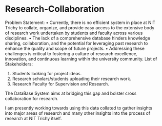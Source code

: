 # Research-Collaboration
Problem Statement:
• Currently, there is no efficient system in place at NIT Trichy to collate, organize, and provide easy access to the extensive body of research work undertaken by students and faculty across various disciplines.
• The lack of a comprehensive database hinders knowledge sharing, collaboration, and the potential for leveraging past research to enhance the quality and scope of future projects.
• Addressing these challenges is critical to fostering a culture of research excellence, innovation, and continuous learning within the university community.
List of Stakeholders:
1.	Students looking for project ideas.
2.	Research scholars/students uploading their research work.
3.	Research Faculty for Supervision and Research.

The DataBase System aims at bridging this gap and bolster cross collaboration for research.

I am presently working towards using this data collated to gather insights into major areas of research and many other insights into the process of research at NIT Trichy itself.
